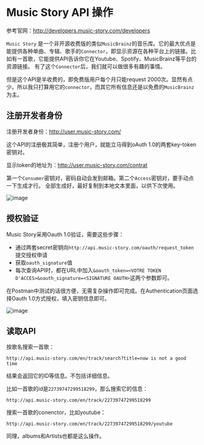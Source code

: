 # Music Story API 操作

参考官网：http://developers.music-story.com/developers

`Music Story` 是一个非开源收费版的类似`MusicBrainz`的音乐库。它的最大优点是能提供各种单曲、专辑、歌手的`Connector`，即显示资源在各种平台上的链接。比如有一首歌，它能提供API告诉你它在Youtube、Spotify、MusicBrainz等平台的资源链接。
有了这个`Connector`后，我们就可以做很多有趣的事情。

但是这个API是半收费的，即免费版用户每个月只能request 2000次。显然有点少。所以我只打算用它的`connector`，而其它所有信息还是以免费的`MusicBrainz`为主。


## 注册开发者身份

注册开发者身份：http://user.music-story.com/

这个API的注册极其简单，注册个用户，就能立马得到oAuth 1.0的两套key-token密钥对。

显示token的地址为：http://user.music-story.com/contrat

第一个`Consumer`密钥对，密码自动会发到邮箱。第二个`Access`密钥对，要手动点一下生成才行。
全部生成好，最好复制到本地文本里面，以供下次使用。

![image](https://user-images.githubusercontent.com/14041622/49683319-a95e4e80-fafd-11e8-8d54-6d9504f109dd.png)


## 授权验证

Music Story采用Oauth 1.0验证，需要这些步骤：
- 通过两套secret密钥向`http://api.music-story.com/oauth/request_token`提交授权申请
- 获取`oauth_signature`值
- 每次查询API时，都在URL中加入`&oauth_token=<VOTRE TOKEN D'ACCES>&oauth_signature=<SIGNATURE OAUTH>`这两个参数即可。

在Postman中测试的话很方便，无需复杂操作即可完成。在Authentication页面选择Oauth 1.0方式授权，填入密钥信息即可。

![image](https://user-images.githubusercontent.com/14041622/49683404-335ae700-faff-11e8-8287-85de8458bfba.png)



## 读取API

按歌名搜索一首歌：
```
http://api.music-story.com/en/track/search?title=now is not a good time
```
结果会返回它的ID等信息。不包括详细信息。


比如一首歌的id是`22739747299518299`，那么搜索它的信息：
```
http://api.music-story.com/en/track/22739747299518299
```

搜索一首歌的conenctor，比如youtube：
```
http://api.music-story.com/en/track/22739747299518299/youtube
```

同理，albums和Artists也都是这么操作。